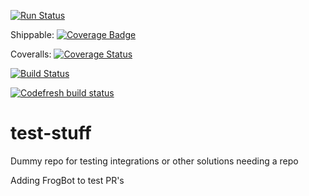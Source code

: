 [![Run Status](https://api.shippable.com/projects/5909c1594ff18d0700264aaa/badge?branch=master)](https://app.shippable.com/github/chriswhateley/test-stuff)

Shippable: [![Coverage Badge](https://api.shippable.com/projects/5909c1594ff18d0700264aaa/coverageBadge?branch=master)](https://app.shippable.com/github/chriswhateley/test-stuff)

Coveralls: [![Coverage Status](https://coveralls.io/repos/github/chriswhateley/test-stuff/badge.svg?branch=master)](https://coveralls.io/github/chriswhateley/test-stuff?branch=master)

[![Build Status](https://travis-ci.org/chriswhateley/test-stuff.svg?branch=master)](https://travis-ci.org/chriswhateley/test-stuff)

[![Codefresh build status]( https://g.codefresh.io/api/badges/build?branch=master&repoName=demochat&repoOwner=Superfresh&pipelineName=demochat&accountName=Superfresh )]( https://g.codefresh.io/repositories/containers101/demochat/builds?filter=trigger:build;branch:master;service:58920dc51c892f0100682b62~demochat )

# test-stuff
Dummy repo for testing integrations or other solutions needing a repo

Adding FrogBot to test PR's
